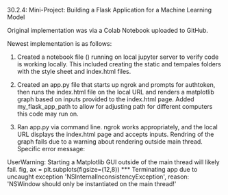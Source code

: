 30.2.4: Mini-Project: Building a Flask Application for a Machine Learning Model

Original implementation was via a Colab Notebook uploaded to GitHub.

Newest implementation is as follows:

1. Created a notebook file () running on local jupyter server to verify code is working locally. This included creating the static and tempales folders with the style sheet and index.html files.

2. Created an app.py file that starts up ngrok and prompts for authtoken, then runs the index.html file on the local URL and renders a matplotlib graph based on inputs provided to the index.html page. Added my_flask_app_path to allow for adjusting path for different computers this code may run on.

3. Ran app.py via command line. ngrok works appropriately, and the local URL displays the index.html page and accepts inputs. Rendring of the graph fails due to a warning about rendering outside main thread. Specific error message:

UserWarning: Starting a Matplotlib GUI outside of the main thread will likely fail.
  fig, ax = plt.subplots(figsize=(12,8))
*** Terminating app due to uncaught exception 'NSInternalInconsistencyException', reason: 'NSWindow should only be instantiated on the main thread!'


